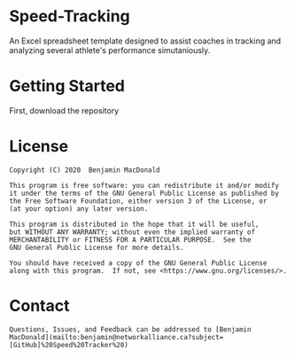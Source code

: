 # Speed-Tracking
An Excel spreadsheet template designed to assist coaches in tracking and analyzing several athlete's performance simutaniously.

# Getting Started
First, download the repository

# License
    Copyright (C) 2020  Benjamin MacDonald

    This program is free software: you can redistribute it and/or modify
    it under the terms of the GNU General Public License as published by
    the Free Software Foundation, either version 3 of the License, or
    (at your option) any later version.

    This program is distributed in the hope that it will be useful,
    but WITHOUT ANY WARRANTY; without even the implied warranty of
    MERCHANTABILITY or FITNESS FOR A PARTICULAR PURPOSE.  See the
    GNU General Public License for more details.

    You should have received a copy of the GNU General Public License
    along with this program.  If not, see <https://www.gnu.org/licenses/>.
    
# Contact
    Questions, Issues, and Feedback can be addressed to [Benjamin MacDonald](mailto:benjamin@networkalliance.ca?subject=[GitHub]%20Speed%20Tracker%20)
